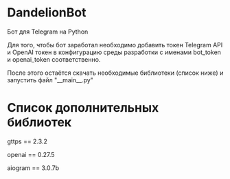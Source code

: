 # DandelionBot
 Бот для Telegram на Python

Для того, чтобы бот заработал необходимо добавить токен Telegram API и OpenAI токен в конфигурацию среды разработки с именами bot_token и openai_token соответственно. 

После этого остаётся скачать необходимые библиотеки (список ниже) и запустить файл "\_\_main__.py"

# Список дополнительных библиотек

gttps == 2.3.2

openai == 0.27.5

aiogram == 3.0.7b
